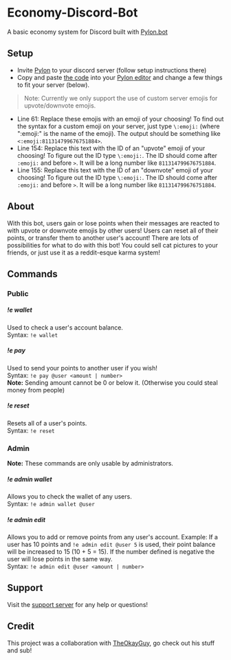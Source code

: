 # Economy-Discord-Bot
A basic economy system for Discord built with [Pylon.bot](https://pylon.bot)
## Setup
 - Invite [Pylon](https://pylon.bot) to your discord server (follow setup instructions there)
 - Copy and paste [the code](../main.ts) into your [Pylon editor](https://pylon.bot/studio) and change a few things to fit your server (below). 
 > Note: Currently we only support the use of custom server emojis for upvote/downvote emojis.
 - Line 61: Replace these emojis with an emoji of your choosing! To find out the syntax for a custom emoji on your server, just type `\:emoji:` (where ":emoji:" is the name of the emoji). The output should be something like `<:emoji:811314799676751884>`.
 - Line 154: Replace this text with the ID of an "upvote" emoji of your choosing! To figure out the ID type `\:emoji:`. The ID should come after `:emoji:` and before `>`. It will be a long number like `811314799676751884`.
 - Line 155: Replace this text with the ID of an "downvote" emoji of your choosing! To figure out the ID type `\:emoji:`. The ID should come after `:emoji:` and before `>`. It will be a long number like `811314799676751884`.
## About
With this bot, users gain or lose points when their messages are reacted to with upvote or downvote emojis by other users! Users can reset all of their points, or transfer them to another user's account! There are lots of possibilities for what to do with this bot! You could sell cat pictures to your friends, or just use it as a reddit-esque karma system!
## Commands
### Public
##### !e wallet
Used to check a user's account balance. 
<br>
Syntax: `!e wallet`
##### !e pay
Used to send your points to another user if you wish!
<br>
Syntax: `!e pay @user <amount | number>`
<br>
**Note:** Sending amount cannot be 0 or below it. (Otherwise you could steal money from people)
##### !e reset
Resets all of a user's points.
<br>
Syntax: `!e reset`
### Admin
**Note:** These commands are only usable by administrators.
##### !e admin wallet 
Allows you to check the wallet of any users.
<br>
Syntax: `!e admin wallet @user`
##### !e admin edit
Allows you to add or remove points from any user's account. Example: If a user has 10 points and `!e admin edit @user 5` is used, their point balance will be increased to 15 (10 + 5 = 15). If the number defined is negative the user will lose points in the same way.
<br>
Syntax: `!e admin edit @user <amount | number>`
## Support 
Visit the [support server](https://discord.gg/U4xC8ZP8QS) for any help or questions!
## Credit
This project was a collaboration with [TheOkayGuy](https://www.youtube.com/channel/UCtdzdofrVMY_BngbnEDnzrA), go check out his stuff and sub!
